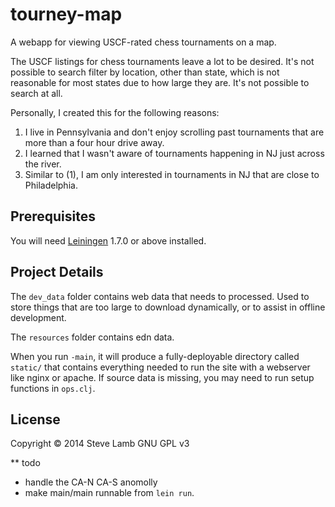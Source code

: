 # tourney-map

A webapp for viewing USCF-rated chess tournaments on a map.

The USCF listings for chess tournaments leave a lot to be desired. It's not possible to search filter by location, other than state, which is not reasonable for most states due to how large they are. It's not possible to search at all.

Personally, I created this for the following reasons:
1) I live in Pennsylvania and don't enjoy scrolling past tournaments that are more than a four hour drive away.
2) I learned that I wasn't aware of tournaments happening in NJ just across the river.
3) Similar to (1), I am only interested in tournaments in NJ that are close to Philadelphia.

## Prerequisites

You will need [Leiningen][1] 1.7.0 or above installed.

[1]: https://github.com/technomancy/leiningen

## Project Details

The `dev_data` folder contains web data that needs to processed. Used to store things that are too large to download dynamically, or to assist in offline development.

The `resources` folder contains edn data.

When you run `-main`, it will produce a fully-deployable directory called `static/` that contains everything needed to run the site with a webserver like nginx or apache. If source data is missing, you may need to run setup functions in `ops.clj`.

## License

Copyright © 2014 Steve Lamb
GNU GPL v3

** todo

* handle the CA-N CA-S anomolly
* make main/main runnable from `lein run`.